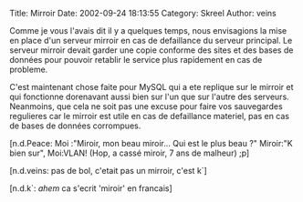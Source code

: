 Title: Mirroir
Date: 2002-09-24 18:13:55
Category: Skreel
Author: veins

Comme je vous l'avais dit il y a quelques temps, nous envisagions la mise en place d'un serveur mirroir en cas de defaillance du serveur principal. Le serveur mirroir devait garder une copie conforme des sites et des bases de données pour pouvoir retablir le service plus rapidement en cas de probleme.

C'est maintenant chose faite pour MySQL qui a ete replique sur le mirroir et qui fonctionne dorenavant aussi bien sur l'un que sur l'autre des serveurs. Neanmoins, que cela ne soit pas une excuse pour faire vos sauvegardes regulieres car le mirroir est utile en cas de defaillance materiel, pas en cas de bases de données corrompues.

[n.d.Peace: Moi :"Miroir, mon beau miroir... Qui est le plus beau ?" Miroir:"K bien sur", Moi:VLAN! (Hop, a cassé miroir, 7 ans de malheur) ;p]

[n.d.veins: pas de bol, c'etait pas un mirroir, c'est k`]

[n.d.k`: *ahem* ca s'ecrit 'miroir' en francais]